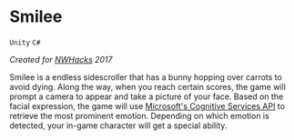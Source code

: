 # Smilee

`Unity` `C#`

_Created for [NWHacks](https://www.nwhacks.io/) 2017_

Smilee is a endless sidescroller that has a bunny hopping over carrots to avoid dying. Along the way, when you reach certain scores, the game will prompt a camera to appear and take a picture of your face. Based on the facial expression, the game will use [Microsoft's Cognitive Services API](https://azure.microsoft.com/en-us/services/cognitive-services/face/#overview) to retrieve the most prominent emotion. Depending on which emotion is detected, your in-game character will get a special ability.